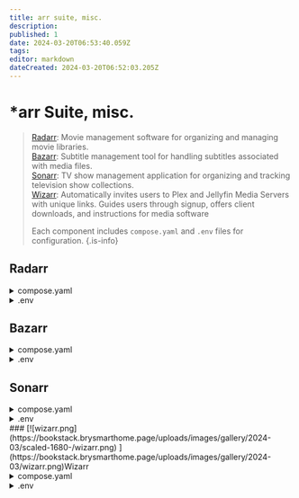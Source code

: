 ```yaml
---
title: arr suite, misc.
description: 
published: 1
date: 2024-03-20T06:53:40.059Z
tags: 
editor: markdown
dateCreated: 2024-03-20T06:52:03.205Z
---
```


# *arr Suite, misc.

> [Radarr](https://radarr.video): Movie management software for organizing and managing movie libraries.  
> [Bazarr](https://www.bazarr.media): Subtitle management tool for handling subtitles associated with media files.  
> [Sonarr](https://sonarr.tv): TV show management application for organizing and tracking television show collections.  
> [Wizarr](https://github.com/wizarrrr/wizarr): Automatically invites users to Plex and Jellyfin Media Servers with unique links. Guides users through signup, offers client downloads, and instructions for media software  
>   
> Each component includes `compose.yaml` and `.env` files for configuration.
{.is-info}


## Radarr

<details id="bkmrk-compose.yaml-----ver"><summary>compose.yaml</summary>

```yaml
---
version: "2.1"
services:
  radarr:     # Normal Resolution Instance (720p/1080p)
    image: ${RADARR_IMAGE}
    logging:
      driver: ${RADARR_DRIVER}
      options:
        gelf-address: ${RADARR_GELF_ADDRESS}
    labels:
      - ${RADARR_LABEL1}
      - ${RADARR_LABEL2}
    container_name: radarr
    environment:
      - PUID=${RADARR_PUID}
      - PGID=${RADARR_PGID}
      - TZ=${RADARR_TZ}
      - TDARR_URL=${TDARR_URL}
      - TDARR_DB_ID=${RADARR_TDARR_DB_ID}
      - TDARR_PATH_TRANSLATE=${RADARR_TDARR_TRANSLATE}
    volumes:
      - ${RADARR_VOL_CONFIG}:/config
      - ${RADARR_SHARED}:/data
    ports:
      - 7878:7878				   # differing port mappings
    restart: unless-stopped

  radarr2:    # 4K Resolution Instance (4K/2160p)
    image: ${RADARR_IMAGE}
    logging:
      driver: ${RADARR_DRIVER}
      options:
        gelf-address: ${RADARR_GELF_ADDRESS}
    labels:
      - ${RADARR4K_LABEL1}
      - ${RADARR4K_LABEL2}
    container_name: radarr4k
    environment:
      - PUID=${RADARR4K_PUID}
      - PGID=${RADARR4K_PGID}
      - TZ=${RADARR_TZ}
      - DOCKER_MODS=${RADARR4K_DOCKER_MOD}
      - TP_ADDON=${RADARR4K_TP_ADDON}
      - TDARR_URL=${TDARR_URL}
      - TDARR_DB_ID=${RADARR4K_TDARR_DB_ID}
      - TDARR_PATH_TRANSLATE=${RADARR4K_TDARR_TRANSLATE}   
    volumes:
      - ${RADARR4K_VOL_CONFIG}:/config
      - ${RADARR_SHARED}:/data
    ports:
      - 7879:7878				# differing port mappings
    restart: unless-stopped
```

</details><details id="bkmrk-.env-%23-shared-radarr"><summary>.env</summary>

```
# Shared
RADARR_DRIVER=op://Secrets-Management/Radarr/Shared/RADARR_DRIVER
RADARR_GELF_ADDRESS=op://Secrets-Management/Radarr/Shared/RADARR_GELF_ADDRESS
RADARR_IMAGE=op://Secrets-Management/Radarr/Shared/RADARR_IMAGE
RADARR_TZ=op://Secrets-Management/Radarr/Shared/RADARR_TZ
RADARR_SHARED=op://Secrets-Management/NAS/Volume_Mappings/RADARR_SHARED
TDARR_URL=op://Secrets-Management/Tdarr/TDARR_URL

# Radarr
RADARR_LABEL1=op://Secrets-Management/Radarr/Radarr/RADARR_LABEL1
RADARR_LABEL2=op://Secrets-Management/Radarr/Radarr/RADARR_LABEL2
RADARR_PUID=op://Secrets-Management/Radarr/Radarr/RADARR_PUID
RADARR_PGID=op://Secrets-Management/Radarr/Radarr/RADARR_PGID
RADARR_TDARR_DB_ID=op://Secrets-Management/Radarr/Radarr/RADARR_TDARR_DB_ID
RADARR_TDARR_TRANSLATE=op://Secrets-Management/Radarr/Radarr/RADARR_TDARR_TRANSLATE
RADARR_VOL_CONFIG=op://Secrets-Management/Radarr/Radarr/RADARR_VOL_CONFIG

# Radarr4k
RADARR4K_LABEL1=op://Secrets-Management/Radarr/Radarr4K/RADARR4K_LABEL1
RADARR4K_LABEL2=op://Secrets-Management/Radarr/Radarr4K/RADARR4K_LABEL2
RADARR4K_PUID=op://Secrets-Management/Radarr/Radarr4K/RADARR4K_PUID
RADARR4K_PGID=op://Secrets-Management/Radarr/Radarr4K/RADARR4K_PGID
RADARR4K_TDARR_DB_ID=op://Secrets-Management/Radarr/Radarr4K/RADARR4K_TDARR_DB_ID
RADARR4K_TDARR_TRANSLATE=op://Secrets-Management/Radarr/Radarr4K/RADARR4K_TDARR_TRANSLATE
RADARR4K_VOL_CONFIG=op://Secrets-Management/Radarr/Radarr4K/RADARR4K_VOL_CONFIG
RADARR4K_DOCKER_MOD=op://Secrets-Management/Radarr/Radarr4K/RADARR4K_DOCKER_MOD
RADARR4K_TP_ADDON=op://Secrets-Management/Radarr/Radarr4K/RADARR4K_TP_ADDON
```

</details>

## Bazarr

<details id="bkmrk-compose.yaml-----ver-1"><summary>compose.yaml</summary>

```yaml
---
version: "2.1"
services:
  bazarr:     # Normal Resolution Instance (720p/1080p)
    image: ${BAZARR_IMAGE}
    container_name: bazarr
    environment:
      - PUID=${BAZARR_PUID}
      - PGID=${BAZARR_PGID}
      - TZ=${BAZARR_TZ}
    volumes:
      - ${BAZARR_VOL_CONFIG}:/config          # volume mounted configuration folder
      - ${BAZARR_SHARED}
    logging:
      driver: ${BAZARR_DRIVER}
      options:
        gelf-address: ${BAZARR_GELF_ADDRESS}
    ports:
      - 6767:6767    # port mappings have to be different between installations
    restart: unless-stopped
  
  bazarr2:    # 4K Resolution (4K/2160p)
    image: ${BAZARR_IMAGE}
    container_name: bazarr4k
    environment:
      - PUID=${BAZARR4K_PUID}
      - PGID=${BAZARR4K_PGID}
      - TZ=${BAZARR_TZ}
      - DOCKER_MODS=${BAZARR4K_DOCKER_MOD}
      - TP_ADDON=${BAZARR4K_TP_ADDON}
    volumes:
      - ${BAZARR4K_VOL_CONFIG}:/config       # volume mounted configuration folder
      - ${BAZARR_SHARED} 
    logging:
      driver: ${BAZARR_DRIVER}
      options:
        gelf-address: ${BAZARR_GELF_ADDRESS}
    ports:
      - 6769:6767     # port mappings have to be different between installations
    restart: unless-stopped
```

</details><details id="bkmrk-.env-%23-shared-bazarr"><summary>.env</summary>

```
# Shared
BAZARR_DRIVER=op://Secrets-Management/srdonfpn6izjbbfwpkc7y4o3uy/Shared/BAZARR_DRIVER
BAZARR_GELF_ADDRESS=op://Secrets-Management/srdonfpn6izjbbfwpkc7y4o3uy/Shared/BAZARR_GELF_ADDRESS
BAZARR_IMAGE=op://Secrets-Management/srdonfpn6izjbbfwpkc7y4o3uy/Shared/BAZARR_IMAGE
BAZARR_TZ=op://Secrets-Management/srdonfpn6izjbbfwpkc7y4o3uy/Shared/BAZARR_TZ
BAZARR_SHARED=op://Secrets-Management/NAS/Volume_Mappings/BAZARR_SHARED
# ----------------------------------------------
# Bazarr
BAZARR_PUID=op://Secrets-Management/srdonfpn6izjbbfwpkc7y4o3uy/Radarr/BAZARR_PUID
BAZARR_PGID=op://Secrets-Management/srdonfpn6izjbbfwpkc7y4o3uy/Radarr/BAZARR_PGID

BAZARR_VOL_CONFIG=op://Secrets-Management/srdonfpn6izjbbfwpkc7y4o3uy/Radarr/BAZARR_VOL_CONFIG
# ----------------------------------------------
# Bazarr4K
BAZARR4K_PUID=op://Secrets-Management/srdonfpn6izjbbfwpkc7y4o3uy/Radarr4K/BAZARR4K_PUID
BAZARR4K_PGID=op://Secrets-Management/srdonfpn6izjbbfwpkc7y4o3uy/Radarr4K/BAZARR4K_PGID

BAZARR4K_VOL_CONFIG=op://Secrets-Management/srdonfpn6izjbbfwpkc7y4o3uy/Radarr4K/BAZARR4K_VOL_CONFIG

BAZARR4K_DOCKER_MOD=op://Secrets-Management/srdonfpn6izjbbfwpkc7y4o3uy/Radarr4K/BAZARR4K_DOCKER_MOD
BAZARR4K_TP_ADDON=op://Secrets-Management/srdonfpn6izjbbfwpkc7y4o3uy/Radarr4K/BAZARR4K_TP_ADDON
```

</details>

## Sonarr

<details id="bkmrk-compose.yaml-service"><summary>compose.yaml</summary>

```yaml
services:
  sonarr:     # Normal Resolution Instance (720p/1080p)
    image: ${SONARR_IMAGE}
    logging:
      driver: ${SONARR_DRIVER}
      options:
        gelf-address: ${SONARR_GELF_ADDRESS}
    container_name: sonarr
    environment:
      - PUID=${SONARR_PUID}
      - PGID=${SONARR_PGID}
      - TZ=${SONARR_TZ}
      - TDARR_URL=${TDARR_URL}
      - TDARR_DB_ID=${SONARR_TDARR_DB_ID}
      - TDARR_PATH_TRANSLATE=${SONARR_TDARR_TRANSLATE}
    volumes:
      - ${SONARR_VOL_CONFIG}:/config
      - ${SONARR_SHARED}:/data
    ports:
      - 8989:8989                               # port mappings have to be different between installations
    restart: unless-stopped



  sonarr2:    # 4K Resolution (4K/2160p)
    image: ${SONARR_IMAGE}
    logging:
      driver: ${SONARR_DRIVER}
      options:
        gelf-address: ${SONARR_GELF_ADDRESS}
    container_name: sonarr4k
    environment:
      - PUID=${SONARR4K_PUID}
      - PGID=${SONARR4K_PGID}
      - TZ=${SONARR_TZ}
      - DOCKER_MODS=${SONARR4K_DOCKER_MOD}
      - TP_ADDON=${SONARR4K_TP_ADDON}
      - TDARR_URL=${TDARR_URL}
      - TDARR_DB_ID=${SONARR4K_TDARR_DB_ID}
      - TDARR_PATH_TRANSLATE=${SONARR4K_TDARR_TRANSLATE}
    volumes:
      - ${SONARR4K_VOL_CONFIG}:/config
      - ${SONARR_SHARED}:/data
    ports:
      - 8889:8989                               # port mappings have to be different between installations
    restart: unless-stopped
```

</details><details id="bkmrk-.env-%23-shared-sonarr"><summary>.env</summary>

```
# Shared
SONARR_DRIVER=op://Secrets-Management/Sonarr/Shared/SONARR_DRIVER
SONARR_GELF_ADDRESS=op://Secrets-Management/Sonarr/Shared/SONARR_GELF_ADDRESS
SONARR_TZ=op://Secrets-Management/Sonarr/Shared/SONARR_TZ
SONARR_IMAGE=op://Secrets-Management/Sonarr/Shared/SONARR_IMAGE
SONARR_SHARED=op://Secrets-Management/NAS/Volume_Mappings/SONARR_SHARED
TDARR_URL=op://Secrets-Management/Tdarr/TDARR_URL

# ------------
# Sonarr
SONARR_PUID=op://Secrets-Management/Sonarr/Sonarr/SONARR_PUID
SONARR_PGID=op://Secrets-Management/Sonarr/Sonarr/SONARR_PGID
SONARR_VOL_CONFIG=op://Secrets-Management/Sonarr/Sonarr/SONARR_VOL_CONFIG

SONARR_TDARR_DB_ID=op://Secrets-Management/Sonarr/Sonarr/SONARR_TDARR_DB_ID
SONARR_TDARR_TRANSLATE=op://Secrets-Management/Sonarr/Sonarr/SONARR_TDARR_TRANSLATE
# ------------
# Sonarr4K
SONARR4K_PUID=op://Secrets-Management/Sonarr/Sonarr4K/SONARR4K_PUID
SONARR4K_PGID=op://Secrets-Management/Sonarr/Sonarr4K/SONARR4K_PGID
SONARR4K_VOL_CONFIG=op://Secrets-Management/Sonarr/Sonarr4K/SONARR4K_VOL_CONFIG

SONARR4K_DOCKER_MOD=op://Secrets-Management/Sonarr/Sonarr4K/SONARR4K_DOCKER_MOD
SONARR4K_TP_ADDON=op://Secrets-Management/Sonarr/Sonarr4K/SONARR4K_TP_ADDON

SONARR4K_TDARR_DB_ID=op://Secrets-Management/Sonarr/Sonarr4K/SONARR4K_TDARR_DB_ID
SONARR4K_TDARR_TRANSLATE=op://Secrets-Management/Sonarr/Sonarr4K/SONARR4K_TDARR_TRANSLATE
```

</details>### [![wizarr.png](https://bookstack.brysmarthome.page/uploads/images/gallery/2024-03/scaled-1680-/wizarr.png) ](https://bookstack.brysmarthome.page/uploads/images/gallery/2024-03/wizarr.png)Wizarr

<details id="bkmrk-compose.yaml-----ver-2"><summary>compose.yaml</summary>

```yaml
---
version: "3.5"
services:
  wizarr:
    container_name: wizarr
    image: ${WIZARR_IMAGE}
    ports:
      - 5690:5690
    volumes:
      - ${WIZARR_VOL_DATABASE}:/data/database
    logging:
      driver: ${WIZARR_DRIVER}
      options:
        gelf-address: ${WIZARR_GELF_ADDRESS}
    restart: unless-stopped
```

</details><details id="bkmrk-.env-wizarr_image%3Dop"><summary>.env</summary>

```
WIZARR_IMAGE=op://Secrets-Management/Wizarr/WIZARR_IMAGE
WIZARR_VOL_DATABASE=op://Secrets-Management/Wizarr/WIZARR_VOL_DATABASE

WIZARR_DRIVER=op://Secrets-Management/Wizarr/WIZARR_DRIVER
WIZARR_GELF_ADDRESS=op://Secrets-Management/Wizarr/WIZARR_GELF_ADDRESS
```

</details>